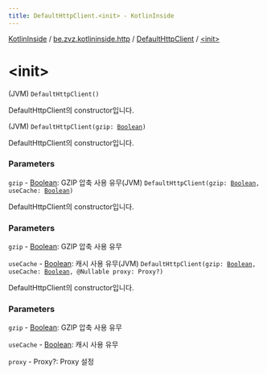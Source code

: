 ```yaml
---
title: DefaultHttpClient.<init> - KotlinInside
---
```


[KotlinInside](../../index.html) / [be.zvz.kotlininside.http](../index.html) / [DefaultHttpClient](index.html) / [&lt;init&gt;](./-init-.html)

# &lt;init&gt;

(JVM) `DefaultHttpClient()`

DefaultHttpClient의 constructor입니다.

(JVM) `DefaultHttpClient(gzip: `[`Boolean`](https://kotlinlang.org/api/latest/jvm/stdlib/kotlin/-boolean/index.html)`)`

DefaultHttpClient의 constructor입니다.

### Parameters

`gzip` - [Boolean](https://kotlinlang.org/api/latest/jvm/stdlib/kotlin/-boolean/index.html): GZIP 압축 사용 유무(JVM) `DefaultHttpClient(gzip: `[`Boolean`](https://kotlinlang.org/api/latest/jvm/stdlib/kotlin/-boolean/index.html)`, useCache: `[`Boolean`](https://kotlinlang.org/api/latest/jvm/stdlib/kotlin/-boolean/index.html)`)`

DefaultHttpClient의 constructor입니다.

### Parameters

`gzip` - [Boolean](https://kotlinlang.org/api/latest/jvm/stdlib/kotlin/-boolean/index.html): GZIP 압축 사용 유무

`useCache` - [Boolean](https://kotlinlang.org/api/latest/jvm/stdlib/kotlin/-boolean/index.html): 캐시 사용 유무(JVM) `DefaultHttpClient(gzip: `[`Boolean`](https://kotlinlang.org/api/latest/jvm/stdlib/kotlin/-boolean/index.html)`, useCache: `[`Boolean`](https://kotlinlang.org/api/latest/jvm/stdlib/kotlin/-boolean/index.html)`, @Nullable proxy: Proxy?)`

DefaultHttpClient의 constructor입니다.

### Parameters

`gzip` - [Boolean](https://kotlinlang.org/api/latest/jvm/stdlib/kotlin/-boolean/index.html): GZIP 압축 사용 유무

`useCache` - [Boolean](https://kotlinlang.org/api/latest/jvm/stdlib/kotlin/-boolean/index.html): 캐시 사용 유무

`proxy` - Proxy?: Proxy 설정
